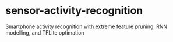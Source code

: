 # sensor-activity-recognition
Smartphone activity recognition with extreme feature pruning, RNN modelling, and TFLite optimation

